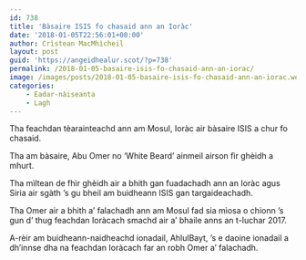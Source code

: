 ```yaml
---
id: 738
title: 'Bàsaire ISIS fo chasaid ann an Ioràc'
date: '2018-01-05T22:56:01+00:00'
author: Crìstean MacMhìcheil
layout: post
guid: 'https://angeidhealur.scot/?p=738'
permalink: /2018-01-05-basaire-isis-fo-chasaid-ann-an-iorac/
image: /images/posts/2018-01-05-basaire-isis-fo-chasaid-ann-an-iorac.webp
categories:
    - Eadar-nàiseanta
    - Lagh
---
```


Tha feachdan tèarainteachd ann am Mosul, Ioràc air bàsaire ISIS a chur fo chasaid.

Tha am bàsaire, Abu Omer no ‘White Beard’ ainmeil airson fìr ghèidh a mhurt.

Tha mìltean de fhìr ghèidh air a bhith gan fuadachadh ann an Ioràc agus Siria air sgàth ’s gu bheil am buidheann ISIS gan targaideachadh.

Tha Omer air a bhith a’ falachadh ann am Mosul fad sia mìosa o chionn ’s gun d’ thug feachdan Ioràcach smachd air a’ bhaile anns an t-Iuchar 2017.

A-rèir am buidheann-naidheachd ionadail, AhlulBayt, ’s e daoine ionadail a dh’innse dha na feachdan Ioràcach far an robh Omer a’ falachadh.
